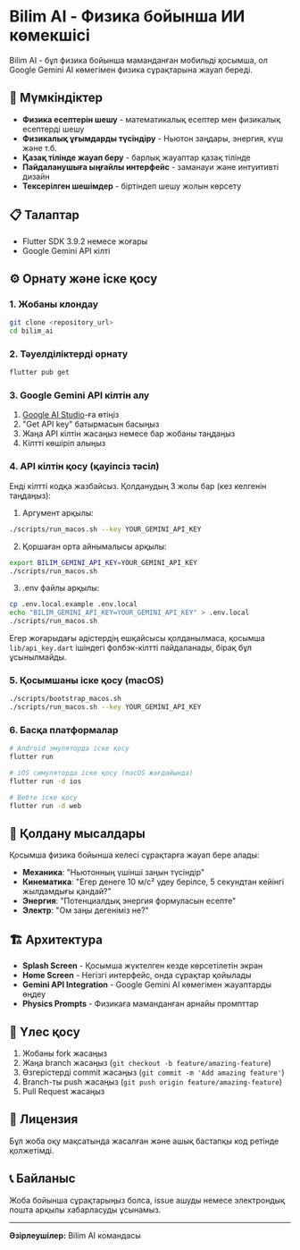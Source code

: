 # Bilim AI - Физика бойынша ИИ көмекшісі

Bilim AI - бұл физика бойынша маманданған мобильді қосымша, ол Google Gemini AI көмегімен физика сұрақтарына жауап береді.

## 🚀 Мүмкіндіктер

- **Физика есептерін шешу** - математикалық есептер мен физикалық есептерді шешу
- **Физикалық ұғымдарды түсіндіру** - Ньютон заңдары, энергия, күш және т.б.
- **Қазақ тілінде жауап беру** - барлық жауаптар қазақ тілінде
- **Пайдаланушыға ыңғайлы интерфейс** - заманауи және интуитивті дизайн
- **Тексерілген шешімдер** - біртіндеп шешу жолын көрсету

## 📋 Талаптар

- Flutter SDK 3.9.2 немесе жоғары
- Google Gemini API кілті

## ⚙️ Орнату және іске қосу

### 1. Жобаны клондау
```bash
git clone <repository_url>
cd bilim_ai
```

### 2. Тәуелділіктерді орнату
```bash
flutter pub get
```

### 3. Google Gemini API кілтін алу

1. [Google AI Studio](https://ai.google.dev/)-ға өтіңіз
2. "Get API key" батырмасын басыңыз
3. Жаңа API кілтін жасаңыз немесе бар жобаны таңдаңыз
4. Кілтті көшіріп алыңыз

### 4. API кілтін қосу (қауіпсіз тәсіл)

Енді кілтті кодқа жазбайсыз. Қолданудың 3 жолы бар (кез келгенін таңдаңыз):

1) Аргумент арқылы:
```bash
./scripts/run_macos.sh --key YOUR_GEMINI_API_KEY
```

2) Қоршаған орта айнымалысы арқылы:
```bash
export BILIM_GEMINI_API_KEY=YOUR_GEMINI_API_KEY
./scripts/run_macos.sh
```

3) .env файлы арқылы:
```bash
cp .env.local.example .env.local
echo "BILIM_GEMINI_API_KEY=YOUR_GEMINI_API_KEY" > .env.local
./scripts/run_macos.sh
```

Егер жоғарыдағы әдістердің ешқайсысы қолданылмаса, қосымша `lib/api_key.dart` ішіндегі фолбэк-кілтті пайдаланады, бірақ бұл ұсынылмайды.

### 5. Қосымшаны іске қосу (macOS)

```bash
./scripts/bootstrap_macos.sh
./scripts/run_macos.sh --key YOUR_GEMINI_API_KEY
```

### 6. Басқа платформалар

```bash
# Android эмуляторда іске қосу
flutter run

# iOS симуляторда іске қосу (macOS жағдайында)
flutter run -d ios

# Вебте іске қосу
flutter run -d web
```

## 📱 Қолдану мысалдары

Қосымша физика бойынша келесі сұрақтарға жауап бере алады:

- **Механика**: "Ньютонның үшінші заңын түсіндір"
- **Кинематика**: "Егер денеге 10 м/с² үдеу берілсе, 5 секундтан кейінгі жылдамдығы қандай?"
- **Энергия**: "Потенциалдық энергия формуласын есепте"
- **Электр**: "Ом заңы дегеніміз не?"

## 🏗️ Архитектура

- **Splash Screen** - Қосымша жүктелген кезде көрсетілетін экран
- **Home Screen** - Негізгі интерфейс, онда сұрақтар қойылады
- **Gemini API Integration** - Google Gemini AI көмегімен жауаптарды өңдеу
- **Physics Prompts** - Физикаға маманданған арнайы промпттар

## 🤝 Үлес қосу

1. Жобаны fork жасаңыз
2. Жаңа branch жасаңыз (`git checkout -b feature/amazing-feature`)
3. Өзгерістерді commit жасаңыз (`git commit -m 'Add amazing feature'`)
4. Branch-ты push жасаңыз (`git push origin feature/amazing-feature`)
5. Pull Request жасаңыз

## 📝 Лицензия

Бұл жоба оқу мақсатында жасалған және ашық бастапқы код ретінде қолжетімді.

## 📞 Байланыс

Жоба бойынша сұрақтарыңыз болса, issue ашуды немесе электрондық пошта арқылы хабарласуды ұсынамыз.

---

**Әзірлеушілер:** Bilim AI командасы
